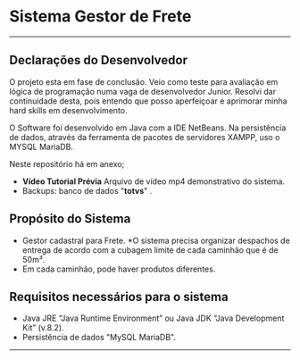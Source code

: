 # Sistema Gestor de Frete
---
## Declarações do Desenvolvedor

O projeto esta em fase de conclusão. Veio como teste para avaliação em lógica de programação numa vaga de desenvolvedor Junior. Resolvi dar continuidade desta, pois entendo que posso aperfeiçoar e aprimorar minha hard skills em desenvolvimento.

O Software foi desenvolvido em Java com a IDE NetBeans. Na persistência de dados, através da ferramenta de pacotes de servidores XAMPP, uso o MYSQL MariaDB.

Neste repositório há em anexo;
* **Vídeo Tutorial Prévia** Arquivo de vídeo mp4 demonstrativo do sistema.
* Backups: banco de dados "**totvs**" .

## Propósito do Sistema

* Gestor cadastral para Frete.
*O sistema precisa organizar despachos de entrega de acordo com a cubagem limite de cada caminhão que é de 50m³.
* Em cada caminhão, pode haver produtos diferentes.
 
## Requisitos necessários para o sistema

* Java JRE “Java Runtime Environment” ou Java JDK “Java Development Kit” (v.8.2).
* Persistência de dados "MySQL MariaDB".
---

